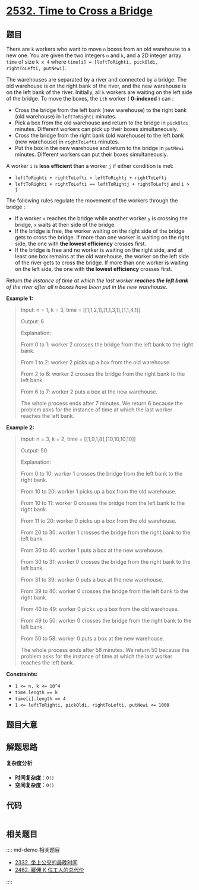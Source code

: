 # [2532. Time to Cross a Bridge](https://leetcode.com/problems/time-to-cross-a-bridge/)

## 题目

There are `k` workers who want to move `n` boxes from an old warehouse to a
new one. You are given the two integers `n` and `k`, and a 2D integer array
`time` of size `k x 4` where `time[i] = [leftToRighti, pickOldi, rightToLefti,
putNewi]`.

The warehouses are separated by a river and connected by a bridge. The old
warehouse is on the right bank of the river, and the new warehouse is on the
left bank of the river. Initially, all `k` workers are waiting on the left
side of the bridge. To move the boxes, the `ith` worker ( **0-indexed** ) can
:

- Cross the bridge from the left bank (new warehouse) to the right bank (old warehouse) in `leftToRighti` minutes.
- Pick a box from the old warehouse and return to the bridge in `pickOldi` minutes. Different workers can pick up their boxes simultaneously.
- Cross the bridge from the right bank (old warehouse) to the left bank (new warehouse) in `rightToLefti` minutes.
- Put the box in the new warehouse and return to the bridge in `putNewi` minutes. Different workers can put their boxes simultaneously.

A worker `i` is **less efficient** than a worker `j` if either condition is
met:

- `leftToRighti + rightToLefti > leftToRightj + rightToLeftj`
- `leftToRighti + rightToLefti == leftToRightj + rightToLeftj` and `i > j`

The following rules regulate the movement of the workers through the bridge :

- If a worker `x` reaches the bridge while another worker `y` is crossing the bridge, `x` waits at their side of the bridge.
- If the bridge is free, the worker waiting on the right side of the bridge gets to cross the bridge. If more than one worker is waiting on the right side, the one with **the lowest efficiency** crosses first.
- If the bridge is free and no worker is waiting on the right side, and at least one box remains at the old warehouse, the worker on the left side of the river gets to cross the bridge. If more than one worker is waiting on the left side, the one with **the lowest efficiency** crosses first.

Return _the instance of time at which the last worker **reaches the left
bank** of the river after all n boxes have been put in the new warehouse_.

**Example 1:**

> Input: n = 1, k = 3, time = [[1,1,2,1],[1,1,3,1],[1,1,4,1]]
>
> Output: 6
>
> Explanation:
>
> From 0 to 1: worker 2 crosses the bridge from the left bank to the right bank.
>
> From 1 to 2: worker 2 picks up a box from the old warehouse.
>
> From 2 to 6: worker 2 crosses the bridge from the right bank to the left bank.
>
> From 6 to 7: worker 2 puts a box at the new warehouse.
>
> The whole process ends after 7 minutes. We return 6 because the problem asks for the instance of time at which the last worker reaches the left bank.

**Example 2:**

> Input: n = 3, k = 2, time = [[1,9,1,8],[10,10,10,10]]
>
> Output: 50
>
> Explanation:
>
> From 0 to 10: worker 1 crosses the bridge from the left bank to the right bank.
>
> From 10 to 20: worker 1 picks up a box from the old warehouse.
>
> From 10 to 11: worker 0 crosses the bridge from the left bank to the right bank.
>
> From 11 to 20: worker 0 picks up a box from the old warehouse.
>
> From 20 to 30: worker 1 crosses the bridge from the right bank to the left bank.
>
> From 30 to 40: worker 1 puts a box at the new warehouse.
>
> From 30 to 31: worker 0 crosses the bridge from the right bank to the left bank.
>
> From 31 to 39: worker 0 puts a box at the new warehouse.
>
> From 39 to 40: worker 0 crosses the bridge from the left bank to the right bank.
>
> From 40 to 49: worker 0 picks up a box from the old warehouse.
>
> From 49 to 50: worker 0 crosses the bridge from the right bank to the left bank.
>
> From 50 to 58: worker 0 puts a box at the new warehouse.
>
> The whole process ends after 58 minutes. We return 50 because the problem asks for the instance of time at which the last worker reaches the left bank.

**Constraints:**

- `1 <= n, k <= 10^4`
- `time.length == k`
- `time[i].length == 4`
- `1 <= leftToRighti, pickOldi, rightToLefti, putNewi <= 1000`

## 题目大意

## 解题思路

#### 复杂度分析

- **时间复杂度**：`O()`
- **空间复杂度**：`O()`

## 代码

```javascript

```

## 相关题目

:::: md-demo 相关题目

- [2332. 坐上公交的最晚时间](https://leetcode.com/problems/the-latest-time-to-catch-a-bus)
- [2462. 雇佣 K 位工人的总代价](https://leetcode.com/problems/total-cost-to-hire-k-workers)

::::
